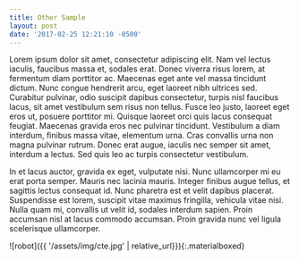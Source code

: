 ```yaml
---
title: Other Sample
layout: post
date: '2017-02-25 12:21:10 -0500'
---
```



Lorem ipsum dolor sit amet, consectetur adipiscing elit. Nam vel lectus iaculis, faucibus massa et, sodales erat. Donec viverra risus lorem, at fermentum diam porttitor ac. Maecenas eget ante vel massa tincidunt dictum. Nunc congue hendrerit arcu, eget laoreet nibh ultrices sed. Curabitur pulvinar, odio suscipit dapibus consectetur, turpis nisl faucibus lacus, sit amet vestibulum sem risus non tellus. Fusce leo justo, laoreet eget eros ut, posuere porttitor mi. Quisque laoreet orci quis lacus consequat feugiat. Maecenas gravida eros nec pulvinar tincidunt. Vestibulum a diam interdum, finibus massa vitae, elementum urna. Cras convallis urna non magna pulvinar rutrum. Donec erat augue, iaculis nec semper sit amet, interdum a lectus. Sed quis leo ac turpis consectetur vestibulum.

In et lacus auctor, gravida ex eget, vulputate nisi. Nunc ullamcorper mi eu erat porta semper. Mauris nec lacinia mauris. Integer finibus augue tellus, et sagittis lectus consequat id. Nunc pharetra est et velit dapibus placerat. Suspendisse est lorem, suscipit vitae maximus fringilla, vehicula vitae nisi. Nulla quam mi, convallis ut velit id, sodales interdum sapien. Proin accumsan nisl at lacus commodo accumsan. Proin gravida nunc vel ligula scelerisque ullamcorper.

![robot]({{ '/assets/img/cte.jpg' | relative_url}}){:.materialboxed}
